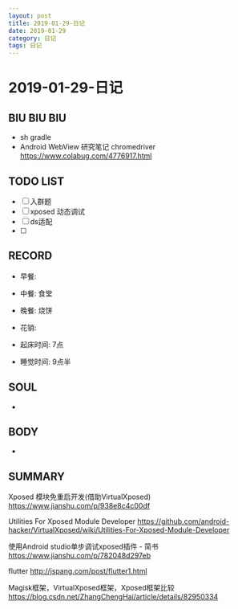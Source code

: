 ```yaml
---
layout: post
title: 2019-01-29-日记
date: 2019-01-29
category: 日记
tags: 日记
---
```

# 2019-01-29-日记
## BIU BIU BIU
- sh gradle
- Android WebView 研究笔记 chromedriver https://www.colabug.com/4776917.html
 
## TODO LIST
- [ ] 入群题
- [ ] xposed 动态调试
- [ ] ds适配
- [ ] 
 
## RECORD
- 早餐:  
- 中餐:  食堂
- 晚餐:  烧饼
 
- 花销:  
 
- 起床时间:  7点
- 睡觉时间:  9点半
 
## SOUL
- 
 
## BODY
- 
 
## SUMMARY

Xposed 模块免重启开发(借助VirtualXposed)
https://www.jianshu.com/p/938e8c4c00df

Utilities For Xposed Module Developer
https://github.com/android-hacker/VirtualXposed/wiki/Utilities-For-Xposed-Module-Developer

使用Android studio单步调试xposed插件 - 简书
https://www.jianshu.com/p/782048d297eb

flutter
http://jspang.com/post/flutter1.html

Magisk框架，VirtualXposed框架，Xposed框架比较
https://blog.csdn.net/ZhangChengHai/article/details/82950334
 
